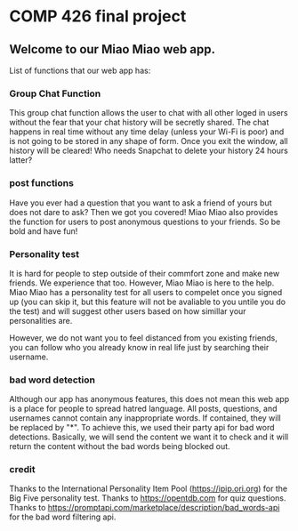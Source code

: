 # COMP 426 final project

## Welcome to our Miao Miao web app.

List of functions that our web app has:

### Group Chat Function

 This group chat function allows the user to chat with all other loged in users without the fear that your chat history will be secretly shared. The chat happens in real time without any time delay (unless your Wi-Fi is poor) and is not going to be stored in any shape of form. Once you exit the window, all history will be cleared! Who needs Snapchat to delete your history 24 hours latter?

### post functions

Have you ever had a question that you want to ask a friend of yours but does not dare to ask? Then we got you covered! Miao Miao also provides the function for users to post anonymous questions to your friends. So be bold and have fun!

### Personality test

It is hard for people to step outside of their commfort zone and make new friends. We experience that too. However, Miao Miao is here to the help. Miao Miao has a personality test for all users to compelet once you signed up (you can skip it, but this feature will not be avaliable to you untile you do the test) and will suggest other users based on how simillar your personalities are. 

However, we do not want you to feel distanced from you existing friends, you can follow who you already know in real life just by searching their username.

### bad word detection

Although our app has anonymous features, this does not mean this web app is a place for people to spread hatred language. All posts, questions, and usernames cannot contain any inappropriate words. If contained, they will be replaced by "\*". To achieve this, we used their party api for bad word detections. Basically, we will send the content we want it to check and it will return the content without the bad words being blocked out. 

### credit
Thanks to the International Personality Item Pool (https://ipip.ori.org) for the Big Five personality test. 
Thanks to https://opentdb.com for quiz questions.
Thanks to https://promptapi.com/marketplace/description/bad_words-api for the bad word filtering api.